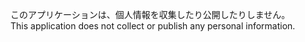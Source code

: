 このアプリケーションは、個人情報を収集したり公開したりしません。  
This application does not collect or publish any personal information.
